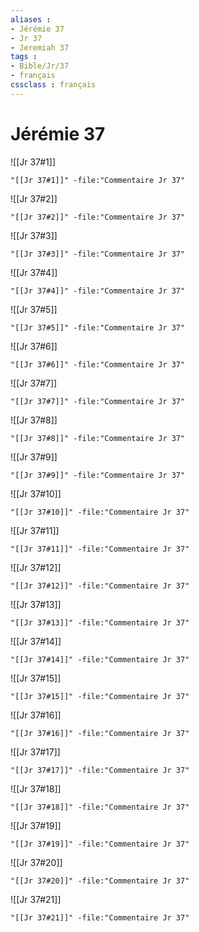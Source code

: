 ```yaml
---
aliases : 
- Jérémie 37
- Jr 37
- Jeremiah 37
tags : 
- Bible/Jr/37
- français
cssclass : français
---
```


# Jérémie 37

![[Jr 37#1]]

```query
"[[Jr 37#1]]" -file:"Commentaire Jr 37"
```

![[Jr 37#2]]

```query
"[[Jr 37#2]]" -file:"Commentaire Jr 37"
```

![[Jr 37#3]]

```query
"[[Jr 37#3]]" -file:"Commentaire Jr 37"
```

![[Jr 37#4]]

```query
"[[Jr 37#4]]" -file:"Commentaire Jr 37"
```

![[Jr 37#5]]

```query
"[[Jr 37#5]]" -file:"Commentaire Jr 37"
```

![[Jr 37#6]]

```query
"[[Jr 37#6]]" -file:"Commentaire Jr 37"
```

![[Jr 37#7]]

```query
"[[Jr 37#7]]" -file:"Commentaire Jr 37"
```

![[Jr 37#8]]

```query
"[[Jr 37#8]]" -file:"Commentaire Jr 37"
```

![[Jr 37#9]]

```query
"[[Jr 37#9]]" -file:"Commentaire Jr 37"
```

![[Jr 37#10]]

```query
"[[Jr 37#10]]" -file:"Commentaire Jr 37"
```

![[Jr 37#11]]

```query
"[[Jr 37#11]]" -file:"Commentaire Jr 37"
```

![[Jr 37#12]]

```query
"[[Jr 37#12]]" -file:"Commentaire Jr 37"
```

![[Jr 37#13]]

```query
"[[Jr 37#13]]" -file:"Commentaire Jr 37"
```

![[Jr 37#14]]

```query
"[[Jr 37#14]]" -file:"Commentaire Jr 37"
```

![[Jr 37#15]]

```query
"[[Jr 37#15]]" -file:"Commentaire Jr 37"
```

![[Jr 37#16]]

```query
"[[Jr 37#16]]" -file:"Commentaire Jr 37"
```

![[Jr 37#17]]

```query
"[[Jr 37#17]]" -file:"Commentaire Jr 37"
```

![[Jr 37#18]]

```query
"[[Jr 37#18]]" -file:"Commentaire Jr 37"
```

![[Jr 37#19]]

```query
"[[Jr 37#19]]" -file:"Commentaire Jr 37"
```

![[Jr 37#20]]

```query
"[[Jr 37#20]]" -file:"Commentaire Jr 37"
```

![[Jr 37#21]]

```query
"[[Jr 37#21]]" -file:"Commentaire Jr 37"
```

